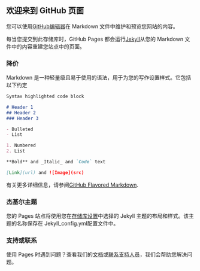 ## 欢迎来到 GitHub 页面
您可以使用[GitHub编辑器](https://github.com/416902199/zgzy.github.io/edit/main/README.md)在 Markdown 文件中维护和预览您网站的内容。

每当您提交到此存储库时，GitHub Pages 都会运行[Jekyll](https://jekyllrb.com/)从您的 Markdown 文件中的内容重建您站点中的页面。

### 降价
Markdown 是一种轻量级且易于使用的语法，用于为您的写作设置样式。它包括以下约定






```markdown
Syntax highlighted code block

# Header 1
## Header 2
### Header 3

- Bulleted
- List

1. Numbered
2. List

**Bold** and _Italic_ and `Code` text

[Link](url) and ![Image](src)
```

有关更多详细信息，请参阅[GitHub Flavored Markdown](https://guides.github.com/features/mastering-markdown/).

### 杰基尔主题
您的 Pages 站点将使用您在[存储库设置](https://github.com/416902199/zgzy.github.io/settings/pages)中选择的 Jekyll 主题的布局和样式。该主题的名称保存在 Jekyll_config.yml配置文件中。

### 支持或联系
使用 Pages 时遇到问题？查看我们的[文档](https://docs.github.com/categories/github-pages-basics/)或[联系支持人员](https://support.github.com/contact)，我们会帮助您解决问题。


